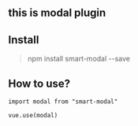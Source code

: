 ## this is modal plugin

## Install

> npm install smart-modal --save

## How to use?

```
import modal from "smart-modal"

vue.use(modal)
```
